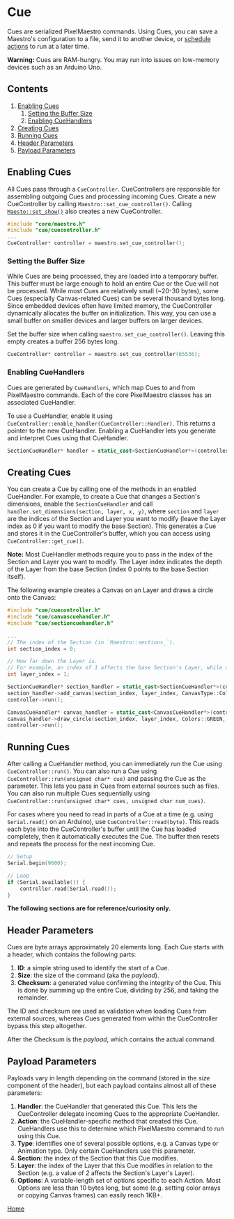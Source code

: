 # Cue
Cues are serialized PixelMaestro commands. Using Cues, you can save a Maestro's configuration to a file, send it to another device, or [schedule actions](show.md) to run at a later time.

**Warning:** Cues are RAM-hungry. You may run into issues on low-memory devices such as an Arduino Uno.

## Contents
1. [Enabling Cues](#enabling-cues)
	1. [Setting the Buffer Size](#setting-the-buffer-size)
	1. [Enabling CueHandlers](#enabling-cuehandlers)
2. [Creating Cues](#creating-cues)
3. [Running Cues](#running-cues)
4. [Header Parameters](#header-parameters)
5. [Payload Parameters](#payload-parameters)

## Enabling Cues
All Cues pass through a `CueController`. CueControllers are responsible for assembling outgoing Cues and processing incoming Cues. Create a new CueController by calling `Maestro::set_cue_controller()`. Calling [`Maesto::set_show()`](show.md) also creates a new CueController.

```c++
#include "core/maestro.h"
#include "cue/cuecontroller.h"
...
CueController* controller = maestro.set_cue_controller();
```

### Setting the Buffer Size
While Cues are being processed, they are loaded into a temporary buffer. This buffer must be large enough to hold an entire Cue or the Cue will not be processed. While most Cues are relatively small (~20-30 bytes), some Cues (especially Canvas-related Cues) can be several thousand bytes long. Since embedded devices often have limited memory, the CueController dynamically allocates the buffer on initialization. This way, you can use a small buffer on smaller devices and larger buffers on larger devices.

Set the buffer size when calling `maestro.set_cue_controller()`. Leaving this empty creates a buffer 256 bytes long.

```c++
CueController* controller = maestro.set_cue_controller(65536);
```

### Enabling CueHandlers
Cues are generated by `CueHandlers`, which map Cues to and from PixelMaestro commands. Each of the core PixelMaestro classes has an associated CueHandler.

To use a CueHandler, enable it using `CueController::enable_handler(CueController::Handler)`. This returns a pointer to the new CueHandler. Enabling a CueHandler lets you generate and interpret Cues using that CueHandler.

```c++
SectionCueHandler* handler = static_cast<SectionCueHandler*>(controller->enable_handler(CueController::Handler::SectionHandler));
```

## Creating Cues
You can create a Cue by calling one of the methods in an enabled CueHandler. For example, to create a Cue that changes a Section's dimensions, enable the `SectionCueHandler` and call `handler.set_dimensions(section, layer, x, y)`, where `section` and `layer` are the indices of the Section and Layer you want to modify (leave the Layer index as 0 if you want to modify the base Section). This generates a Cue and stores it in the CueController's buffer, which you can access using `CueController::get_cue()`.

**Note:** Most CueHandler methods require you to pass in the index of the Section and Layer you want to modify. The Layer index indicates the depth of the Layer from the base Section (index 0 points to the base Section itself).

The following example creates a Canvas on an Layer and draws a circle onto the Canvas:
```c++
#include "cue/cuecontroller.h"
#include "cue/canvascuehandler.h"
#include "cue/sectioncuehandler.h"

...
// The index of the Section (in `Maestro::sections_`).
int section_index = 0;

// How far down the Layer is.
// For example, an index of 1 affects the base Section's Layer, while an index of 2 affects the Layer's Layer.
int layer_index = 1;

SectionCueHandler* section_handler = static_cast<SectionCueHandler*>(controller->enable_handler(CueController::Handler::SectionHandler));
section_handler->add_canvas(section_index, layer_index, CanvasType::ColorCanvas);
controller->run();

CanvasCueHandler* canvas_handler = static_cast<CanvasCueHandler*>(controller->enable_handler(CueController::Handler::CanvasHandler));
canvas_handler->draw_circle(section_index, layer_index, Colors::GREEN, 5, 5, 2, true);
controller->run();
```

## Running Cues
After calling a CueHandler method, you can immediately run the Cue using `CueController::run()`. You can also run a Cue using `CueController::run(unsigned char* cue)` and passing the Cue as the parameter. This lets you pass in Cues from external sources such as files. You can also run multiple Cues sequentially using `CueController::run(unsigned char* cues, unsigned char num_cues)`.

For cases where you need to read in parts of a Cue at a time (e.g. using `Serial.read()` on an Arduino), use `CueController::read(byte)`. This reads each byte into the CueController's buffer until the Cue has loaded completely, then it automatically executes the Cue. The buffer then resets and repeats the process for the next incoming Cue.

```c++
// Setup
Serial.begin(9600);

// Loop
if (Serial.available()) {
	controller.read(Serial.read());
}
```

**The following sections are for reference/curiosity only.**

## Header Parameters
Cues are byte arrays approximately 20 elements long. Each Cue starts with a header, which contains the following parts:

1. **ID**: a simple string used to identify the start of a Cue.
2. **Size**: the size of the command (aka the _payload_).
3. **Checksum**: a generated value confirming the integrity of the Cue. This is done by summing up the entire Cue, dividing by 256, and taking the remainder.

The ID and checksum are used as validation when loading Cues from external sources, whereas Cues generated from within the CueController bypass this step altogether.

After the Checksum is the _payload_, which contains the actual command.

## Payload Parameters
Payloads vary in length depending on the command (stored in the _size_ component of the header), but each payload contains almost all of these parameters:

1. **Handler**: the CueHandler that generated this Cue. This lets the CueController delegate incoming Cues to the appropriate CueHandler.
2. **Action**: the CueHandler-specific method that created this Cue. CueHandlers use this to determine which PixelMaestro command to run using this Cue.
3. **Type**: identifies one of several possible options, e.g. a Canvas type or Animation type. Only certain CueHandlers use this parameter.
4. **Section**: the index of the Section that this Cue modifies.
4. **Layer**: the index of the Layer that this Cue modifies in relation to the Section (e.g. a value of *2* affects the Section's Layer's Layer).
5. **Options**: A variable-length set of options specific to each Action. Most Options are less than 10 bytes long, but some (e.g. setting color arrays or copying Canvas frames) can easily reach 1KB+.

[Home](README.md)
